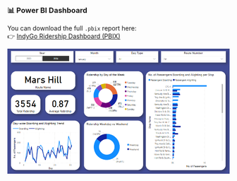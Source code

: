 ### 📊 Power BI Dashboard

You can download the full `.pbix` report here:  
👉 [IndyGo Ridership Dashboard (PBIX)](https://drive.google.com/file/d/1Zo9J874LJhLJHBeboNh6DRDQBKs6-rGG/view?usp=drive_link)

![Dashboard](IndyGo-Ridership-Dashboard.png)



